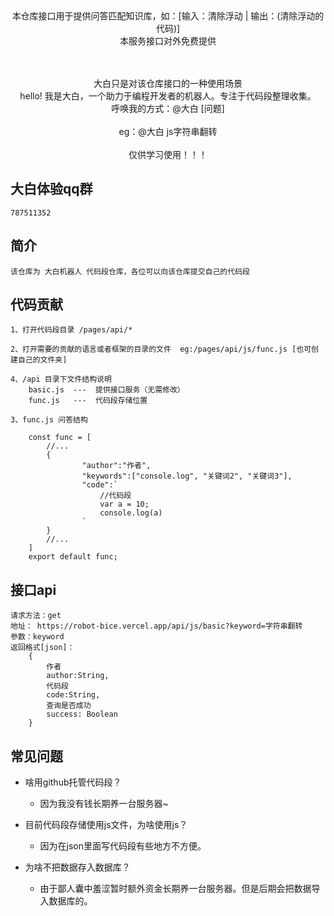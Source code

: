 <center>
本仓库接口用于提供问答匹配知识库，如：[输入：清除浮动 | 输出：(清除浮动的代码)]<br/>
本服务接口对外免费提供<br/>

<br/><br/>
大白只是对该仓库接口的一种使用场景<br/>
hello! 我是大白，一个助力于编程开发者的机器人。专注于代码段整理收集。<br/>
呼唤我的方式：@大白 [问题]  <br/>   
eg：@大白 js字符串翻转  <br/>   
仅供学习使用！！！
</center>  


## 大白体验qq群
    787511352

## 简介

    该仓库为 大白机器人 代码段仓库，各位可以向该仓库提交自己的代码段

    
## 代码贡献

    1、打开代码段目录 /pages/api/*

    2、打开需要的贡献的语言或者框架的目录的文件  eg:/pages/api/js/func.js [也可创建自己的文件夹]

    4、/api 目录下文件结构说明
        basic.js  ---  提供接口服务（无需修改）
        func.js   ---  代码段存储位置

    3、func.js 问答结构

        const func = [
            //...
            {
                    "author":"作者",
                    "keywords":["console.log", "关键词2", "关键词3"],
                    "code":`
                        //代码段
                        var a = 10;
                        console.log(a)
                    `
            }
            //...
        ]
        export default func;

## 接口api

    请求方法：get
    地址： https://robot-bice.vercel.app/api/js/basic?keyword=字符串翻转
    参数：keyword
    返回格式[json]：
        {
            作者
            author:String, 
            代码段
            code:String, 
            查询是否成功
            success: Boolean 
        }
 
## 常见问题

*  啥用github托管代码段？
    -   因为我没有钱长期养一台服务器~

*  目前代码段存储使用js文件，为啥使用js？ 
    -   因为在json里面写代码段有些地方不方便。

*  为啥不把数据存入数据库？ 
    -   由于鄙人囊中羞涩暂时额外资金长期养一台服务器。但是后期会把数据导入数据库的。

    
